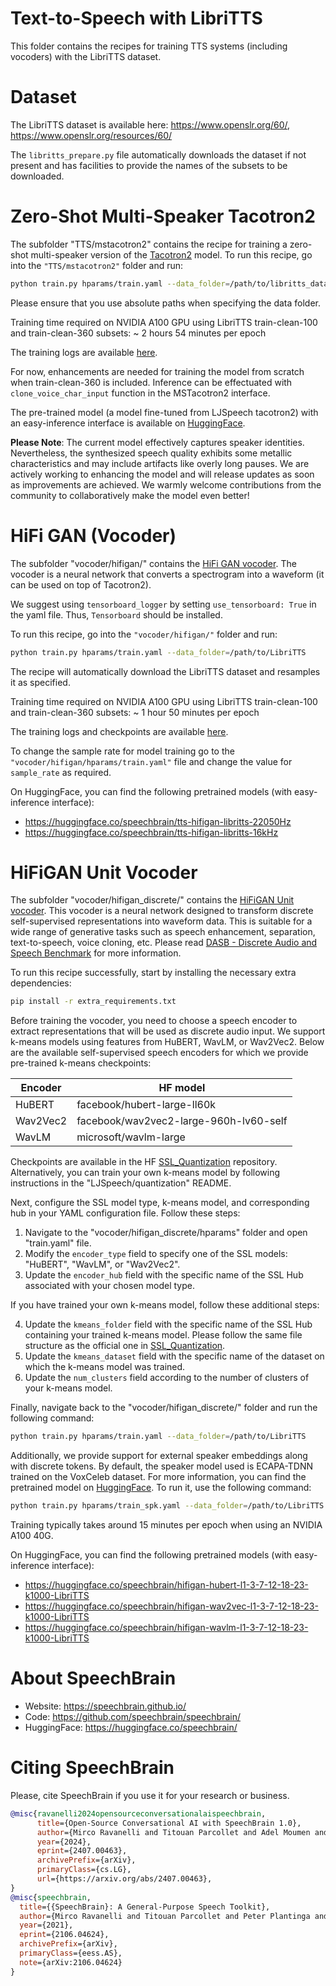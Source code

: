 # Text-to-Speech with LibriTTS
This folder contains the recipes for training TTS systems (including vocoders) with the LibriTTS dataset.

# Dataset
The LibriTTS dataset is available here: https://www.openslr.org/60/, https://www.openslr.org/resources/60/

The `libritts_prepare.py` file automatically downloads the dataset if not present and has facilities to provide the names of the subsets to be downloaded.

# Zero-Shot Multi-Speaker Tacotron2
The subfolder "TTS/mstacotron2" contains the recipe for training a zero-shot multi-speaker version of the [Tacotron2](https://arxiv.org/abs/1712.05884) model.
To run this recipe, go into the `"TTS/mstacotron2"` folder and run:

```bash
python train.py hparams/train.yaml --data_folder=/path/to/libritts_data --device=cuda:0 --max_grad_norm=1.0
```

Please ensure that you use absolute paths when specifying the data folder.

Training time required on NVIDIA A100 GPU using LibriTTS train-clean-100 and train-clean-360 subsets: ~ 2 hours 54 minutes per epoch

The training logs are available [here](https://www.dropbox.com/sh/ti2vk7sce8f9fgd/AABcDGWCrBvLX_ZQs76mlJRYa?dl=0).

For now, enhancements are needed for training the model from scratch when train-clean-360 is included. Inference can be effectuated with `clone_voice_char_input` function in the MSTacotron2 interface.

The pre-trained model (a model fine-tuned from LJSpeech tacotron2) with an easy-inference interface is available on [HuggingFace](https://huggingface.co/speechbrain/tts-mstacotron2-libritts).

**Please Note**: The current model effectively captures speaker identities. Nevertheless, the synthesized speech quality exhibits some metallic characteristics and may include artifacts like overly long pauses.
We are actively working to enhancing the model and will release updates as soon as improvements are achieved. We warmly welcome contributions from the community to collaboratively make the model even better!

# HiFi GAN (Vocoder)
The subfolder "vocoder/hifigan/" contains the [HiFi GAN vocoder](https://arxiv.org/pdf/2010.05646.pdf).
The vocoder is a neural network that converts a spectrogram into a waveform (it can be used on top of Tacotron2).

We suggest using `tensorboard_logger` by setting `use_tensorboard: True` in the yaml file. Thus, `Tensorboard` should be installed.

To run this recipe, go into the `"vocoder/hifigan/"` folder and run:

```bash
python train.py hparams/train.yaml --data_folder=/path/to/LibriTTS
```

The recipe will automatically download the LibriTTS dataset and resamples it as specified.

Training time required on NVIDIA A100 GPU using LibriTTS train-clean-100 and train-clean-360 subsets: ~ 1 hour 50 minutes per epoch

The training logs and checkpoints are available [here](https://www.dropbox.com/sh/gjs1kslxkxz819q/AABPriN4dOoD1qL7NoIyVk0Oa?dl=0).

To change the sample rate for model training go to the `"vocoder/hifigan/hparams/train.yaml"` file and change the value for `sample_rate` as required.

On HuggingFace, you can find the following pretrained models (with easy-inference interface):
- https://huggingface.co/speechbrain/tts-hifigan-libritts-22050Hz
- https://huggingface.co/speechbrain/tts-hifigan-libritts-16kHz

# HiFiGAN Unit Vocoder
The subfolder "vocoder/hifigan_discrete/" contains the [HiFiGAN Unit vocoder](https://arxiv.org/abs/2406.10735). This vocoder is a neural network designed to transform discrete self-supervised representations into waveform data.
This is suitable for a wide range of generative tasks such as speech enhancement, separation, text-to-speech, voice cloning, etc. Please read [DASB - Discrete Audio and Speech Benchmark](https://arxiv.org/abs/2406.14294) for more information.

To run this recipe successfully, start by installing the necessary extra dependencies:

```bash
pip install -r extra_requirements.txt
```

Before training the vocoder, you need to choose a speech encoder to extract representations that will be used as discrete audio input. We support k-means models using features from HuBERT, WavLM, or Wav2Vec2. Below are the available self-supervised speech encoders for which we provide pre-trained k-means checkpoints:

| Encoder  | HF model                                |
|----------|-----------------------------------------|
| HuBERT   | facebook/hubert-large-ll60k             |
| Wav2Vec2 | facebook/wav2vec2-large-960h-lv60-self  |
| WavLM    | microsoft/wavlm-large                   |

Checkpoints are available in the HF [SSL_Quantization](https://huggingface.co/speechbrain/SSL_Quantization) repository. Alternatively, you can train your own k-means model by following instructions in the "LJSpeech/quantization" README.

Next, configure the SSL model type, k-means model, and corresponding hub in your YAML configuration file. Follow these steps:

1. Navigate to the "vocoder/hifigan_discrete/hparams" folder and open "train.yaml" file.
2. Modify the `encoder_type` field to specify one of the SSL models: "HuBERT", "WavLM", or "Wav2Vec2".
3. Update the `encoder_hub` field with the specific name of the SSL Hub associated with your chosen model type.

If you have trained your own k-means model, follow these additional steps:

4. Update the `kmeans_folder` field with the specific name of the SSL Hub containing your trained k-means model. Please follow the same file structure as the official one in [SSL_Quantization](https://huggingface.co/speechbrain/SSL_Quantization).
5. Update the `kmeans_dataset` field with the specific name of the dataset on which the k-means model was trained.
6. Update the `num_clusters` field according to the number of clusters of your k-means model.

Finally, navigate back to the "vocoder/hifigan_discrete/" folder and run the following command:

```bash
python train.py hparams/train.yaml --data_folder=/path/to/LibriTTS
```

Additionally, we provide support for external speaker embeddings along with discrete tokens. By default, the speaker model used is ECAPA-TDNN trained on the VoxCeleb dataset. For more information, you can find the pretrained model on [HuggingFace](https://huggingface.co/speechbrain/spkrec-ecapa-voxceleb-mel-spec).
To run it, use the following command:

```bash
python train.py hparams/train_spk.yaml --data_folder=/path/to/LibriTTS
```

Training typically takes around 15 minutes per epoch when using an NVIDIA A100 40G.

On HuggingFace, you can find the following pretrained models (with easy-inference interface):
- https://huggingface.co/speechbrain/hifigan-hubert-l1-3-7-12-18-23-k1000-LibriTTS
- https://huggingface.co/speechbrain/hifigan-wav2vec-l1-3-7-12-18-23-k1000-LibriTTS
- https://huggingface.co/speechbrain/hifigan-wavlm-l1-3-7-12-18-23-k1000-LibriTTS

# **About SpeechBrain**
- Website: https://speechbrain.github.io/
- Code: https://github.com/speechbrain/speechbrain/
- HuggingFace: https://huggingface.co/speechbrain/


# **Citing SpeechBrain**
Please, cite SpeechBrain if you use it for your research or business.

```bibtex
@misc{ravanelli2024opensourceconversationalaispeechbrain,
      title={Open-Source Conversational AI with SpeechBrain 1.0},
      author={Mirco Ravanelli and Titouan Parcollet and Adel Moumen and Sylvain de Langen and Cem Subakan and Peter Plantinga and Yingzhi Wang and Pooneh Mousavi and Luca Della Libera and Artem Ploujnikov and Francesco Paissan and Davide Borra and Salah Zaiem and Zeyu Zhao and Shucong Zhang and Georgios Karakasidis and Sung-Lin Yeh and Pierre Champion and Aku Rouhe and Rudolf Braun and Florian Mai and Juan Zuluaga-Gomez and Seyed Mahed Mousavi and Andreas Nautsch and Xuechen Liu and Sangeet Sagar and Jarod Duret and Salima Mdhaffar and Gaelle Laperriere and Mickael Rouvier and Renato De Mori and Yannick Esteve},
      year={2024},
      eprint={2407.00463},
      archivePrefix={arXiv},
      primaryClass={cs.LG},
      url={https://arxiv.org/abs/2407.00463},
}
@misc{speechbrain,
  title={{SpeechBrain}: A General-Purpose Speech Toolkit},
  author={Mirco Ravanelli and Titouan Parcollet and Peter Plantinga and Aku Rouhe and Samuele Cornell and Loren Lugosch and Cem Subakan and Nauman Dawalatabad and Abdelwahab Heba and Jianyuan Zhong and Ju-Chieh Chou and Sung-Lin Yeh and Szu-Wei Fu and Chien-Feng Liao and Elena Rastorgueva and François Grondin and William Aris and Hwidong Na and Yan Gao and Renato De Mori and Yoshua Bengio},
  year={2021},
  eprint={2106.04624},
  archivePrefix={arXiv},
  primaryClass={eess.AS},
  note={arXiv:2106.04624}
}
```

